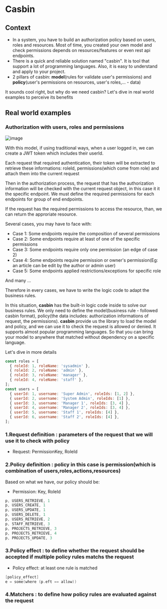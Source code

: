 # Casbin

## Context

- In a system, you have to build an authorization policy based on users, roles and resources. Most of time, you created your own model and check permissions depends on resources/features or even rest api endpoints.
- There is a quick and reliable solution named "casbin". It is tool that support a lot of programming languages. Also, it is easy to understand and apply to your project.
- 2 pillars of casbin: **model**(rules for validate user's permissions) and **policy**(user's permissions on resources, user's roles,... - data)

It sounds cool right, but why do we need casbin? Let's dive in real world examples to perceive its benefits

## Real world examples

### Authorization with users, roles and permissions

![image](https://user-images.githubusercontent.com/31009750/219676885-1fad3ad1-3cf8-41f0-83dd-069105b911c0.png)

With this model, if using traditional ways, when a user logged in, we can create a JWT token which includes their userId.

Each request that required authentication, their token will be extracted to retrieve these informations: roleId, permissions(which come from role) and attach them into the current request

Then in the authorization process, the request that has the authorization information will be checked with the current request object, in this case it it the specific endpoint. We must define the required permissions for each endpoints for group of end endpoints.

If the request has the required permissions to access the resource, than, we can return the approriate resource.

Several cases, you may have to face with:

- Case 1: Some endpoints require the composition of several permissions
- Case 2: Some endpoints require at least of one of the specific permissions
- Case 3: Some endpoints require only one permission (an edge of case 2)
- Case 4: Some endpoints require permission or owner's permission(Eg: an article can be edit by the author or admin user)
- Case 5: Some endpoints applied restrictions/exceptions for specific role

And many ...

Therefore in every cases, we have to write the logic code to adapt the business rules.

In this situation, **casbin** has the built-in logic code inside to solve our business rules.
We only need to define the model(business rule - followed casbin format), policy(the data includes: authorization informations of request, the permissions). **casbin** provide us the library to load the model and policy, and we can use it to check the request is allowed or denied.
It supports almost popular programming languages. So that you can bring your model to anywhere that matched without dependency on a specific language.

Let's dive in more details

```js
const roles = [
  { roleId: 1, roleName: 'sysadmin' },
  { roleId: 2, roleName: 'admin' },
  { roleId: 3, roleName: 'manager' },
  { roleId: 4, roleName: 'staff' },
];
const users = [
  { userId: 1, username: 'Super Admin', roleIds: [1, 2] },
  { userId: 2, username: 'System Admin', roleIds: [1] },
  { userId: 3, username: 'Manager 1', roleIds: [3, 4] },
  { userId: 4, username: 'Manager 2', roleIds: [3, 4] },
  { userId: 5, username: 'Staff 1', roleIds: [4] },
  { userId: 6, username: 'Staff 2', roleIds: [4] },
];
```

### 1.Request definition : parameters of the request that we will use it to check with policy

- Request: PermissionKey, RoleId

### 2.Policy definition : policy in this case is permission(which is combination of users,roles,actions,resources)

Based on what we have, our policy should be:

- Permission: Key, RoleId

```cs
p, USERS_RETRIEVE, 1
p, USERS_CREATE, 1
p, USERS_UPDATE, 1
p, USERS_DELETE, 1
p, USERS_RETRIEVE, 2
p, STAFF_RETRIEVE, 3
p, PROJECTS_RETRIEVE, 3
p, PROJECTS_RETRIEVE, 4
p, PROJECTS_UPDATE, 3
```

### 3.Policy effect : to define whether the request should be accepted if multiple policy rules matchs the request

- Policy effect: at least one rule is matched

```c
[policy_effect]
e = some(where (p.eft == allow))
```

### 4.Matchers : to define how policy rules are evaluated against the request
